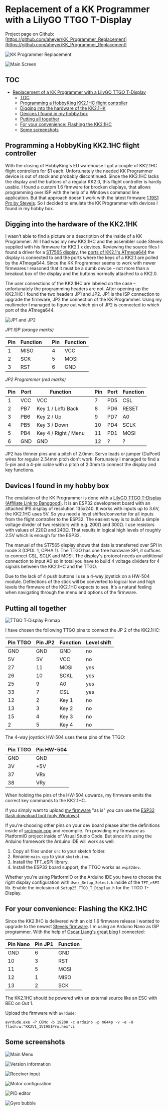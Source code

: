 # Replacement of a KK Programmer with a LilyGO TTGO T-Display

Project page on Github: [https://github.com/aheyer/KK_Programmer_Replacement](https://github.com/aheyer/KK_Programmer_Replacement)

![KK Programmer Replacement][KK_Programmer_Replacement]

![Main Screen][Main]

<div style="page-break-after: always"></div>

## TOC

- [Replacement of a KK Programmer with a LilyGO TTGO T-Display](#replacement-of-a-kk-programmer-with-a-lilygo-ttgo-t-display)
	- [TOC](#toc)
	- [Programming a HobbyKing KK2.1HC flight controller](#programming-a-hobbyking-kk21hc-flight-controller)
	- [Digging into the hardware of the KK2.1HK](#digging-into-the-hardware-of-the-kk21hk)
	- [Devices I found in my hobby box](#devices-i-found-in-my-hobby-box)
	- [Putting all together](#putting-all-together)
	- [For your convenience: Flashing the KK2.1HC](#for-your-convenience-flashing-the-kk21hc)
	- [Some screenshots](#some-screenshots)

<div style="page-break-after: always"></div>

## Programming a HobbyKing KK2.1HC flight controller

With the closing of HobbyKing's EU warehouse I got a couple of KK2.1HC flight controllers for $1 each. Unfortunately the needed KK Programmer device is out of stock and probably discontinued. Since the KK2.1HC lacks the display and the buttons of a regular KK2.0, this flight controller is hardly usable. I found a custom 1.6 firmware for brocken displays, that allows programming over ISP with the help of a Windows command line application. But that approach doesn't work with the latest firmware [1.19S1 Pro by Steveis][Steveis]. So I decided to emulate the KK Programmer with devices I found in my hobby box.


## Digging into the hardware of the KK2.1HK

I wasn't able to find a picture or a description of the inside of a KK Programmer. All I had was my new KK2.1HC and the assembler code Steveis supplied with his firmware for KK2.1.x devices. Reviewing the source files I found a driver for a [ST7565 display][ST7565], the [ports of KK2.1's ATmega644][ATmega644] the display is connected to and the ports where the keys of a KK2.1 are polled by the ATmega644. Since the KK Programmer seems to work with newer firmwares I reasoned that it must be a dumb device – not more than a breakout box of the display and the buttons normally attached to a KK2.0.

The user connections of the KK2.1HC are labeled on the case – unfortunately the programming headers are not. After opening up the KK2.1HC I found the two headers JP1 and JP2. JP1 is the ISP connection to upgrade the firmware, JP2 the connection of the KK Programmer. Using my multimeter I managed to figure out which pin of JP2 is connected to which port of the ATmega644. 

<div style="page-break-after: always"></div>

![JP1 and JP2][KK2.1HC_Pins]

*JP1 ISP (orange marks)*

| Pin | Function |   | Pin | Function |
| --- | -------- | - | --- | -------- |
| 1 | MISO |   | 4 | VCC |
| 2 | SCK |   | 5 | MOSI |
| 3 | RST |   | 6 | GND |

*JP2 Programmer (red marks)*

| Pin | Port | Function |   | Pin | Port | Function |
| --- | ---- | -------- | - | --- | ---- | -------- |
| 1 | VCC | VCC |   | 7 | PD5 | CSL |
| 2 | PB7 | Key 1 / Left/ Back |   | 8 | PD6 | RESET |
| 3 | PB6 | Key 2 / Up |   | 9 | PD7 | A0 |
| 4 | PB5 | Key 3 / Down |   | 10 | PD4 | SCLK |
| 5 | PB4 | Key 4 / Right / Menu|   | 11 | PD1 | MOSI |
| 6 | GND | GND |   | 12 | ? | ? |

JP2 has thinner pins and a pitch of 2.0mm. Servo leads or jumper (DuPont) wires for regular 2.54mm pitch don't work. Fortunately I managed to find a 5-pin and a 4-pin cable with a pitch of 2.0mm to connect the display and key functions.

<div style="page-break-after: always"></div>

## Devices I found in my hobby box

The emulation of the KK Programmer is done with a [LilyGO TTGO T-Display (Affiliate Link to Banggood)][TTGO]. It is an ESP32 development board with an attached IPS display of resolution 135x240. It works with inputs up to 3.6V, the KK2.1HC uses 5V. So you need a level shifter/converter for all inputs from the flight controller to the ESP32. The easiest way is to build a simple voltage divider of two resistors with e.g. 200Ω and 300Ω. I use resistors with values of 220Ω and 240Ω. That results in logical high levels of roughly 2.5V which is enough for the ESP32.

The manual of the ST7565 display shows that data is transferred over SPI in mode 3 (CPOL 1, CPHA 1). The TTGO has one free hardware SPI, it suffices to connect CSL, SCLK and MOSI. The display's protocol needs an additional connection to input A0 so in total you have to build 4 voltage dividers for 4 signals between the KK2.1HC and the TTGO.

Due to the lack of 4 push buttons I use a 4-way joystick on a HW-504 module. Deflections of the stick will be converted to logical low and high levels the firmware of the KK2.1HC expects to see. It's a natural feeling when navigating through the menu and options of the firmware.

<div style="page-break-after: always"></div>

## Putting all together

![TTGO T-Display Pinmap][TTGO_Pinmap]

I have chosen the following TTGO pins to connect the JP 2 of the KK2.1HC:

| Pin TTGO | Pin JP2 | Function | Level shift |
| -------- | ------- | -------- | ----------- |
| GND | GND | GND | no |
| 5V | 5V | VCC | no |
| 27 | 11 | MOSI | yes |
| 26 | 10 | SCKL | yes |
| 25 | 9 | A0 | yes |
| 33 | 7 | CSL | yes |
| 12 | 2 | Key 1 | no |
| 13 | 3 | Key 2 | no |
| 15 | 4 | Key 3 | no |
| 2 | 5 | Key 4 | no |

<div style="page-break-after: always"></div>

The 4-way joystick HW-504 uses these pins of the TTGO:

| Pin TTGO | Pin HW-504 |
| -------- | ------- |
| GND | GND |
| 3V | +5V |
| 37 | VRx |
| 38 | VRy |

When holding the pins of the HW-504 upwards, my firmware emits the correct key commands to the KK2.1HC.

If you simply want to upload [my firmware][Firmware] "as is" you can use the [ESP32 flash download tool (only Windows)][ESP32_Flasher].

If you're choosing other pins on your dev board please alter the definitions inside of [src/main.cpp][src_main] and recompile. I'm providing my firmware as PlatformIO project inside of Visual Studio Code. But since it's using the Arduino framework the Arduino IDE will work as well:

1. Copy all files under `src` to your sketch folder.
2. Rename `main.cpp` to your `sketch.ino`.
3. Install the TFT_eSPI library.
4. Install the ESP32 board support, the TTGO works as `esp32dev`.

Whether you're using PlatformIO or the Arduino IDE you have to choose the right display configuration with `User_Setup_Select.h` inside of the `TFT_eSPI` lib. Enable the inclusion of `Setup25_TTGO_T_Display.h` for the TTGO T-Display.

<div style="page-break-after: always"></div>

## For your convenience: Flashing the KK2.1HC

Since the KK2.1HC is delivered with an old 1.6 firmware release I wanted to upgrade to the newest [Steveis firmware][Steveis]. I'm using an Arduino Nano as ISP programmer. With the help of [Oscar Liang's great blog][OscarLiang] I connected:

| Pin Nano | Pin JP1 | Function |
| -------- | ------- | -------- |
| GND | 6 | GND |
| 10 | 3 | RST |
| 11 | 5 | MOSI |
| 12 | 1 | MISO |
| 13 | 2 | SCK |

The KK2.1HC should be powered with an external source like an ESC with BEC on Out 1.

Upload the firmware with `avrdude`:

	avrdude.exe -P COMx -b 19200 -c arduino -p m644p -v -e -U flash:w:"KK2V1_1V19S1Pro.hex":i

<div style="page-break-after: always"></div>

## Some screenshots

![Main Menu][Menu]

![Version information][Version]

![Receiver input][RX]

![Motor configuration][Motor]

![PID editor][PID]

![Gyro bubble][Bubble]


[KK_Programmer_Replacement]: https://raw.github.com/aheyer/KK_Programmer_Replacement/main/doc/images/KK_Programmer_Replacement.JPG
[Steveis]: https://www.rcgroups.com/forums/showthread.php?2298292-KK2-1-V1-19S1-Updated-Firmware-Manual
[ST7565]: https://raw.github.com/aheyer/KK_Programmer_Replacement/main/doc/ST7565.pdf
[ATmega644]: https://raw.github.com/aheyer/KK_Programmer_Replacement/main/doc/ATmega644P_Pinmap.pdf
[KK2.1HC_Pins]: https://raw.github.com/aheyer/KK_Programmer_Replacement/main/doc/images/KK_Programmer_Replacement_Pins.JPG
[TTGO]: https://www.banggood.com/LILYGO-TTGO-T-Display-ESP32-CH9102F-WiFi-bluetooth-Module-1_14-Inch-LCD-Development-Board-p-1869556.html?p=HI21108997132014111R&custlinkid=2944929
[TTGO_Pinmap]: https://raw.github.com/aheyer/KK_Programmer_Replacement/main/doc/TTGO_T-Display_Pinmap.jpg
[src_main]: https://raw.github.com/aheyer/KK_Programmer_Replacement/main/src/main.cpp
[Firmware]: https://raw.github.com/aheyer/KK_Programmer_Replacement/main/firmware/KK_PROGRAMMER_TTGO_T-DISPLAY.bin
[ESP32_Flasher]: https://www.espressif.com/sites/default/files/tools/flash_download_tool_3.9.4.zip
[OscarLiang]: https://oscarliang.com/flash-kk20-16-firmware-upgrade-arduino/

[Main]: https://raw.github.com/aheyer/KK_Programmer_Replacement/main/doc/images/KK_Programmer_Replacement_Main.JPG
[Menu]: https://raw.github.com/aheyer/KK_Programmer_Replacement/main/doc/images/KK_Programmer_Replacement_Menu.JPG
[Version]: https://raw.github.com/aheyer/KK_Programmer_Replacement/main/doc/images/KK_Programmer_Replacement_Version.JPG
[RX]: https://raw.github.com/aheyer/KK_Programmer_Replacement/main/doc/images/KK_Programmer_Replacement_RX.JPG
[Motor]: https://raw.github.com/aheyer/KK_Programmer_Replacement/main/doc/images/KK_Programmer_Replacement_Motor.JPG
[PID]: https://raw.github.com/aheyer/KK_Programmer_Replacement/main/doc/images/KK_Programmer_Replacement_PID.JPG
[Bubble]: https://raw.github.com/aheyer/KK_Programmer_Replacement/main/doc/images/KK_Programmer_Replacement_Bubble.JPG
